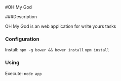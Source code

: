 #OH My God

###Description

OH My God is an web application for write yours tasks

### Configuration

  Install:
    `npm -g bower && bower install`
    `npm install`

### Using

  Execute:
    `node app`
